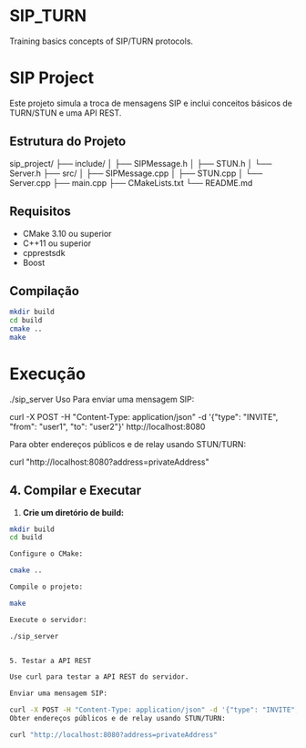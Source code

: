 # SIP_TURN
Training basics concepts of SIP/TURN protocols.

# SIP Project

Este projeto simula a troca de mensagens SIP e inclui conceitos básicos de TURN/STUN e uma API REST.

## Estrutura do Projeto

sip_project/
├── include/
│ ├── SIPMessage.h
│ ├── STUN.h
│ └── Server.h
├── src/
│ ├── SIPMessage.cpp
│ ├── STUN.cpp
│ └── Server.cpp
├── main.cpp
├── CMakeLists.txt
└── README.md

## Requisitos

- CMake 3.10 ou superior
- C++11 ou superior
- cpprestsdk
- Boost

## Compilação

```sh
mkdir build
cd build
cmake ..
make
```

# Execução


./sip_server
Uso Para enviar uma mensagem SIP:

curl -X POST -H "Content-Type: application/json" -d '{"type": "INVITE", "from": "user1", "to": "user2"}' http://localhost:8080


Para obter endereços públicos e de relay usando STUN/TURN:


curl "http://localhost:8080?address=privateAddress"


## 4. Compilar e Executar

1. **Crie um diretório de build:**

```sh
mkdir build
cd build

Configure o CMake:

cmake ..

Compile o projeto:

make

Execute o servidor:

./sip_server


5. Testar a API REST

Use curl para testar a API REST do servidor.

Enviar uma mensagem SIP:

curl -X POST -H "Content-Type: application/json" -d '{"type": "INVITE", "from": "user1", "to": "user2"}' http://localhost:8080
Obter endereços públicos e de relay usando STUN/TURN:

curl "http://localhost:8080?address=privateAddress"